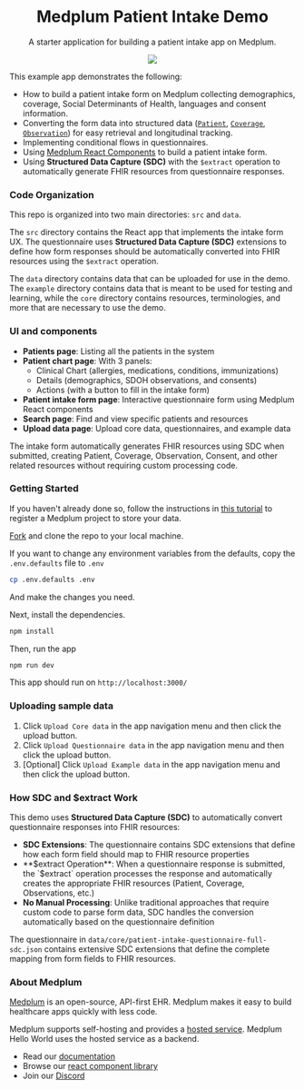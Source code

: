 <h1 align="center">Medplum Patient Intake Demo</h1>
<p align="center">A starter application for building a patient intake app on Medplum.</p>
<p align="center">
<a href="https://github.com/medplum/medplum-hello-world/blob/main/LICENSE.txt">
    <img src="https://img.shields.io/badge/license-Apache-blue.svg" />
  </a>
</p>

This example app demonstrates the following:

- How to build a patient intake form on Medplum collecting demographics, coverage, Social Determinants of Health, languages and consent information.
- Converting the form data into structured data ([`Patient`](/docs/api/fhir/resources/patient), [`Coverage`](/docs/api/fhir/resources/coverage), [`Observation`](/docs/api/fhir/resources/observation)) for easy retrieval and longitudinal tracking.
- Implementing conditional flows in questionnaires.
- Using [Medplum React Components](https://storybook.medplum.com/?path=/docs/medplum-introduction--docs) to build a patient intake form.
- Using **Structured Data Capture (SDC)** with the `$extract` operation to automatically generate FHIR resources from questionnaire responses.

### Code Organization

This repo is organized into two main directories: `src` and `data`.

The `src` directory contains the React app that implements the intake form UX. The questionnaire uses **Structured Data Capture (SDC)** extensions to define how form responses should be automatically converted into FHIR resources using the `$extract` operation.

The `data` directory contains data that can be uploaded for use in the demo. The `example` directory contains data that is meant to be used for testing and learning, while the `core` directory contains resources, terminologies, and more that are necessary to use the demo.

### UI and components

- **Patients page**: Listing all the patients in the system
- **Patient chart page**: With 3 panels:
  - Clinical Chart (allergies, medications, conditions, immunizations)
  - Details (demographics, SDOH observations, and consents)
  - Actions (with a button to fill in the intake form)
- **Patient intake form page**: Interactive questionnaire form using Medplum React components
- **Search page**: Find and view specific patients and resources
- **Upload data page**: Upload core data, questionnaires, and example data

The intake form automatically generates FHIR resources using SDC when submitted, creating Patient, Coverage, Observation, Consent, and other related resources without requiring custom processing code.

### Getting Started

If you haven't already done so, follow the instructions in [this tutorial](https://www.medplum.com/docs/tutorials/register) to register a Medplum project to store your data.

[Fork](https://github.com/medplum/medplum-patient-intake-demo/fork) and clone the repo to your local machine.

If you want to change any environment variables from the defaults, copy the `.env.defaults` file to `.env`

```bash
cp .env.defaults .env
```

And make the changes you need.

Next, install the dependencies.

```bash
npm install
```

Then, run the app

```bash
npm run dev
```

This app should run on `http://localhost:3000/`

### Uploading sample data

1. Click `Upload Core data` in the app navigation menu and then click the upload button.
2. Click `Upload Questionnaire data` in the app navigation menu and then click the upload button.
3. [Optional] Click `Upload Example data` in the app navigation menu and then click the upload button.

### How SDC and $extract Work

This demo uses **Structured Data Capture (SDC)** to automatically convert questionnaire responses into FHIR resources:

- **SDC Extensions**: The questionnaire contains SDC extensions that define how each form field should map to FHIR resource properties
- **$extract Operation**: When a questionnaire response is submitted, the `$extract` operation processes the response and automatically creates the appropriate FHIR resources (Patient, Coverage, Observations, etc.)
- **No Manual Processing**: Unlike traditional approaches that require custom code to parse form data, SDC handles the conversion automatically based on the questionnaire definition

The questionnaire in `data/core/patient-intake-questionnaire-full-sdc.json` contains extensive SDC extensions that define the complete mapping from form fields to FHIR resources.

### About Medplum

[Medplum](https://www.medplum.com/) is an open-source, API-first EHR. Medplum makes it easy to build healthcare apps quickly with less code.

Medplum supports self-hosting and provides a [hosted service](https://app.medplum.com/). Medplum Hello World uses the hosted service as a backend.

- Read our [documentation](https://www.medplum.com/docs)
- Browse our [react component library](https://storybook.medplum.com/)
- Join our [Discord](https://discord.gg/medplum)
